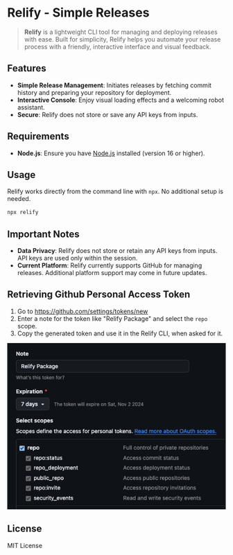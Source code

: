 # Relify - Simple Releases

> **Relify** is a lightweight CLI tool for managing and deploying releases with ease. Built for simplicity, Relify helps you automate your release process with a friendly, interactive interface and visual feedback.

## Features

- **Simple Release Management**: Initiates releases by fetching commit history and preparing your repository for deployment.
- **Interactive Console**: Enjoy visual loading effects and a welcoming robot assistant.
- **Secure**: Relify does not store or save any API keys from inputs.

## Requirements

- **Node.js**: Ensure you have [Node.js](https://nodejs.org/) installed (version 16 or higher).

## Usage

Relify works directly from the command line with `npx`. No additional setup is needed.

```bash
npx relify
```

## Important Notes
- **Data Privacy**: Relify does not store or retain any API keys from inputs. API keys are used only within the session.
- **Current Platform**: Relify currently supports GitHub for managing releases. Additional platform support may come in future updates.

## Retrieving Github Personal Access Token
1. Go to https://github.com/settings/tokens/new
2. Enter a note for the token like "Relify Package" and select the `repo` scope.
3. Copy the generated token and use it in the Relify CLI, when asked for it.

![Github Token](docs/github-permissions.png)

## License

MIT License
